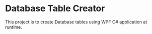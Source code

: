 # Database Table Creator
This  project is to create Database tables using WPF C# application at runtime.
